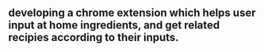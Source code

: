 ## developing a chrome extension which helps user input at home ingredients, and get related recipies according to their inputs.